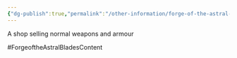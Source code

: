 ```yaml
---
{"dg-publish":true,"permalink":"/other-information/forge-of-the-astral-blades/locations/gateway-baazar/grimbles-gear/","noteIcon":"","created":"2024-04-30T12:41:20.415+01:00","updated":"2024-12-13T17:46:39.098+00:00"}
---
```


A shop selling normal weapons and armour 

#ForgeoftheAstralBladesContent  